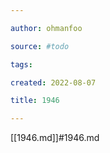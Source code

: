 ```yaml
---

author: ohmanfoo

source: #todo

tags: 

created: 2022-08-07

title: 1946

---
```

[[1946.md]]#1946.md